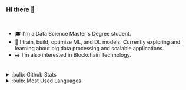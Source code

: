 ### Hi there 👋

<!--
**Mert-Cihangiroglu/Mert-Cihangiroglu** is a ✨ _special_ ✨ repository because its `README.md` (this file) appears on your GitHub profile.

Here are some ideas to get you started:

- 🔭 I’m currently working on ...
- 🌱 I’m currently learning ...
- 👯 I’m looking to collaborate on ...
- 🤔 I’m looking for help with ...
- 💬 Ask me about ...
- 📫 How to reach me: ...
- 😄 Pronouns: ...
- ⚡ Fun fact: ...
-->

<br />

- :mortar_board: I'm a Data Science Master's Degree student.
- :seedling: I train, build, optimize ML, and DL models. Currently exploring and learning about big data processing and scalable applications.
- :black_nib: I'm also interested in Blockchain Technology.



<br />

<details>
<summary>:bulb: Github Stats</summary>
<img src="https://github-readme-stats.vercel.app/api?username=Mert-Cihangiroglu&theme=radical" >
</details>

<details>
<summary>:bulb:  Most Used Languages</summary>
<img src="https://github-readme-stats.vercel.app/api/top-langs/?username=Mert-Cihangiroglu&layout=compact" >
</details>
